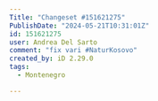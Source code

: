 ```yaml
---
Title: "Changeset #151621275"
PublishDate: "2024-05-21T10:31:01Z"
id: 151621275
user: Andrea Del Sarto
comment: "fix vari #NaturKosovo"
created_by: iD 2.29.0
tags:
  - Montenegro

---
```

